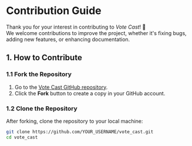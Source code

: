 <div class="pdf-header"></div>

# Contribution Guide

Thank you for your interest in contributing to *Vote Cast*! 🚀  
We welcome contributions to improve the project, whether it's fixing bugs, adding new features, or enhancing documentation.

## 1. How to Contribute

### **1.1 Fork the Repository**
1. Go to the [Vote Cast GitHub repository](https://github.com/Wolodmr/vote_cast).
2. Click the **Fork** button to create a copy in your GitHub account.

### **1.2 Clone the Repository**
After forking, clone the repository to your local machine:
```bash
git clone https://github.com/YOUR_USERNAME/vote_cast.git
cd vote_cast
